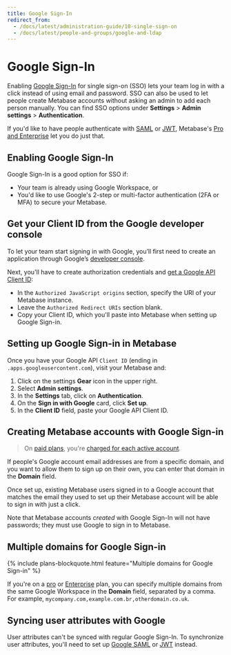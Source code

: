 ```yaml
---
title: Google Sign-In
redirect_from:
  - /docs/latest/administration-guide/10-single-sign-on
  - /docs/latest/people-and-groups/google-and-ldap
---
```


# Google Sign-In

Enabling [Google Sign-In](https://developers.google.com/identity/sign-in/web/sign-in) for single sign-on (SSO) lets your team log in with a click instead of using email and password. SSO can also be used to let people create Metabase accounts without asking an admin to add each person manually. You can find SSO options under **Settings** > **Admin settings** > **Authentication**.

If you'd like to have people authenticate with [SAML][saml-docs] or [JWT][jwt-docs], Metabase's [Pro and Enterprise](https://www.metabase.com/pricing/) let you do just that.

## Enabling Google Sign-In

Google Sign-In is a good option for SSO if:

- Your team is already using Google Workspace, or
- You'd like to use Google's 2-step or multi-factor authentication (2FA or MFA) to secure your Metabase.

## Get your Client ID from the Google developer console

To let your team start signing in with Google, you’ll first need to create an application through Google’s [developer console](https://console.developers.google.com/projectselector2/apis/library).

Next, you'll have to create authorization credentials and [get a Google API Client ID](https://developers.google.com/identity/gsi/web/guides/get-google-api-clientid):

- In the `Authorized JavaScript origins` section, specify the URI of your Metabase instance.
- Leave the `Authorized Redirect URIs` section blank.
- Copy your Client ID, which you'll paste into Metabase when setting up Google Sign-in.

## Setting up Google Sign-in in Metabase

Once you have your Google API `Client ID` (ending in `.apps.googleusercontent.com`), visit your Metabase and:

1. Click on the settings **Gear** icon in the upper right.
2. Select **Admin settings**.
3. In the **Settings** tab, click on **Authentication**.
4. On the **Sign in with Google** card, click **Set up**.
5. In the **Client ID** field, paste your Google API Client ID.

## Creating Metabase accounts with Google Sign-in

> On [paid plans](https://www.metabase.com/pricing/), you're [charged for each active account](../cloud/how-billing-works.md#what-counts-as-a-user-account).

If people's Google account email addresses are from a specific domain, and you want to allow them to sign up on their own, you can enter that domain in the **Domain** field.

Once set up, existing Metabase users signed in to a Google account that matches the email they used to set up their Metabase account will be able to sign in with just a click.

Note that Metabase accounts _created_ with Google Sign-In will not have passwords; they must use Google to sign in to Metabase.

## Multiple domains for Google Sign-in

{% include plans-blockquote.html feature="Multiple domains for Google Sign-in" %}

If you're on a [pro](https://www.metabase.com/product/pro) or [Enterprise](https://www.metabase.com/product/enterprise) plan, you can specify multiple domains from the same Google Workspace in the **Domain** field, separated by a comma. For example, `mycompany.com,example.com.br,otherdomain.co.uk`.

## Syncing user attributes with Google

User attributes can't be synced with regular Google Sign-In. To synchronize user attributes, you'll need to set up [Google SAML][google-saml-docs] or [JWT][jwt-docs] instead.

[row-and-column-security]: ../permissions/row-and-column-security.md
[google-saml-docs]: ./saml-google.md
[jwt-docs]: ./authenticating-with-jwt.md
[saml-docs]: ./authenticating-with-saml.md
[user-attributes-docs]: ../permissions/row-and-column-security.md#choosing-user-attributes-for-row-and-column-security
[user-attributes-def]: https://www.metabase.com/glossary/attribute#user-attributes-in-metabase
